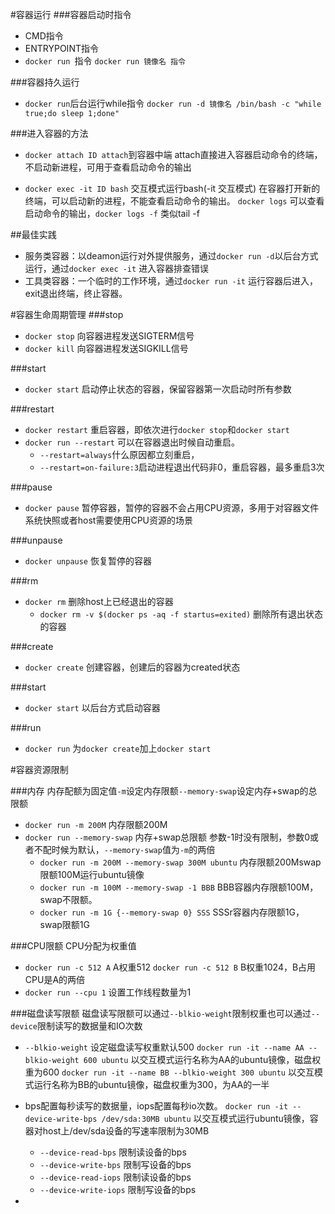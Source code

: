 #容器运行
###容器启动时指令
- CMD指令
- ENTRYPOINT指令
- `docker run `指令 `docker run 镜像名 指令`

###容器持久运行
- `docker run`后台运行while指令 `docker run -d 镜像名 /bin/bash -c "while true;do sleep 1;done"`

###进入容器的方法

- `docker attach ID attach`到容器中端
attach直接进入容器启动命令的终端，不启动新进程，可用于查看启动命令的输出

- `docker exec -it ID bash` 交互模式运行bash(-it 交互模式)
在容器打开新的终端，可以启动新的进程，不能查看启动命令的输出。
`docker logs` 可以查看启动命令的输出，`docker logs -f` 类似tail -f

##最佳实践
- 服务类容器：以deamon运行对外提供服务，通过`docker run -d`以后台方式运行，通过`docker exec -it` 进入容器排查错误
- 工具类容器：一个临时的工作环境，通过`docker run -it` 运行容器后进入，exit退出终端，终止容器。

#容器生命周期管理
###stop

- `docker stop` 向容器进程发送SIGTERM信号
- `docker kill` 向容器进程发送SIGKILL信号

###start

- `docker start` 启动停止状态的容器，保留容器第一次启动时所有参数


###restart

- `docker restart` 重启容器，即依次进行`docker stop`和`docker start`
- `docker run --restart` 可以在容器退出时候自动重启。
	- `--restart=always`什么原因都立刻重启，
	- `--restart=on-failure:3`启动进程退出代码非0，重启容器，最多重启3次

###pause

- `docker pause` 暂停容器，暂停的容器不会占用CPU资源，多用于对容器文件系统快照或者host需要使用CPU资源的场景 

###unpause

- `docker unpause` 恢复暂停的容器

###rm

- `docker rm` 删除host上已经退出的容器
	- `docker rm -v $(docker ps -aq -f startus=exited)` 删除所有退出状态的容器

###create
- `docker create` 创建容器，创建后的容器为created状态

###start

- `docker start` 以后台方式启动容器

###run

- `docker run` 为`docker create`加上`docker start`

#容器资源限制

###内存
内存配额为固定值`-m`设定内存限额`--memory-swap`设定内存+swap的总限额
- `docker run -m 200M` 内存限额200M
- `docker run --memory-swap` 内存+swap总限额 参数-1时没有限制，参数0或者不配时候为默认，`--memory-swap`值为`-m`的两倍
	- `docker run -m 200M --memory-swap 300M ubuntu` 内存限额200Mswap限额100M运行ubuntu镜像
	- `docker run -m 100M --memory-swap -1 BBB` BBB容器内存限额100M，swap不限额。
	- `docker run -m 1G {--memory-swap 0} SSS` SSSr容器内存限额1G，swap限额1G

###CPU限额
CPU分配为权重值
- `docker run -c 512 A` A权重512 
`docker run -c 512 B` B权重1024，B占用CPU是A的两倍
- `docker run --cpu 1` 设置工作线程数量为1

###磁盘读写限额
磁盘读写限额可以通过`--blkio-weight`限制权重也可以通过`--device`限制读写的数据量和IO次数

- `--blkio-weight` 设定磁盘读写权重默认500 
`docker run -it --name AA --blkio-weight 600 ubuntu` 以交互模式运行名称为AA的ubuntu镜像，磁盘权重为600
`docker run -it --name BB --blkio-weight 300 ubuntu` 以交互模式运行名称为BB的ubuntu镜像，磁盘权重为300，为AA的一半
- bps配置每秒读写的数据量，iops配置每秒io次数。
`docker run -it --device-write-bps /dev/sda:30MB ubuntu` 以交互模式运行ubuntu镜像，容器对host上/dev/sda设备的写速率限制为30MB
	- `--device-read-bps` 限制读设备的bps
	- `--device-write-bps` 限制写设备的bps
	- `--device-read-iops` 限制读设备的bps
	- `--device-write-iops` 限制写设备的bps

- 